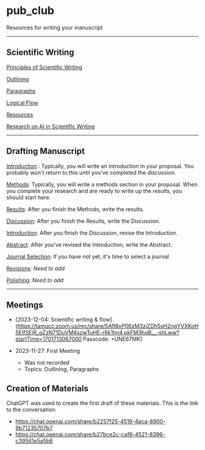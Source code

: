# pub_club

Resources for writing your manuscript

---

## Scientific Writing

[Principles of Scientific Writing](sci_writing.md)

[Outlining](outlining.md)

[Paragraphs](paragraphs.md)

[Logical Flow](flow.md)

[Resources](resources.md)

[Research on AI in Scientific Writing](https://scholar.google.com/scholar?cites=7953410083180636368&as_sdt=5,44&sciodt=0,44&hl=en)

---

## Drafting Manuscript

[Introduction](introduction.md) : Typically, you will write an introduction in your proposal.  You probably won't return to this until you've completed the discussion.

[Methods](methods.md): Typically, you will write a methods section in your proposal.  When you complete your research and are ready to write up the results, you should start here.

[Results](results.md): After you finish the Methods, write the results.

[Discussion](discussion.md): After you finish the Results, write the Discussion.

[Introduction](introduction.md): After you finish the Discussion, revise the Introduction.

[Abstract](abstract.md): After you've revised the Introduction, write the Abstract.

[Journal Selection](journal_selection.md): If you have not yet, it's time to select a journal

[Revisions](revisions.md): _Need to add_

[Polishing](polishing.md): _Need to add_

---

## Meetings

* [2023-12-04: Scientific writing & flow](https://tamucc.zoom.us/rec/share/5Afl6vP06zM3zjZDh5sH2ngYVXKoH5EIfSEjR_gZzN71DuVM4szwTuHE-r6k1hn4.pkFM3hqB__-shLww?startTime=1701713067000
Passcode: +UNE67MK)

* 2023-11-27: First Meeting
  * Was not recorded
  * Topics: Outlining, Paragraphs
     
## Creation of Materials

ChatGPT was used to create the first draft of these materials.  This is the link to the conversation: 
* https://chat.openai.com/share/b2257f25-4519-4aca-8900-9b71235707b7
* https://chat.openai.com/share/b27bce2c-caf6-4521-8396-c39561e5a5b6
